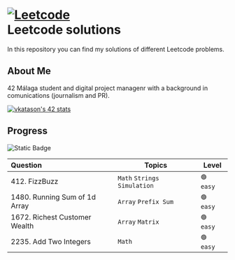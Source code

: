 
# [![Leetcode](https://miro.medium.com/v2/resize:fit:50/1*IC0JXUE3UEAfDfQnFyGtGA.jpeg)]() </br> Leetcode solutions

In this repository you can find my solutions of different Leetcode problems. 


## About Me
42 Málaga student and digital project managenr with a background in comunications (journalism and PR). 

[![vkatason's 42 stats](https://badge.mediaplus.ma/kettlebells/vkatason?1337Badge=off&UM6P=off)](https://github.com/oakoudad/badge42)

## Progress

![Static Badge](https://img.shields.io/badge/Languages_Used-C-blue)


|Question                           | Topics                                  | Level         |
|:--------------------------------- | ----------------------------------------|---------------|
|412. FizzBuzz                      | `Math` `Strings` `Simulation`           | `🟢 easy`     |
|1480. Running Sum of 1d Array      | `Array` `Prefix Sum`                    | `🟢 easy`     |
|1672. Richest Customer Wealth      | `Array` `Matrix`                        | `🟢 easy`     |
|2235. Add Two Integers             | `Math`                                  | `🟢 easy`     |
